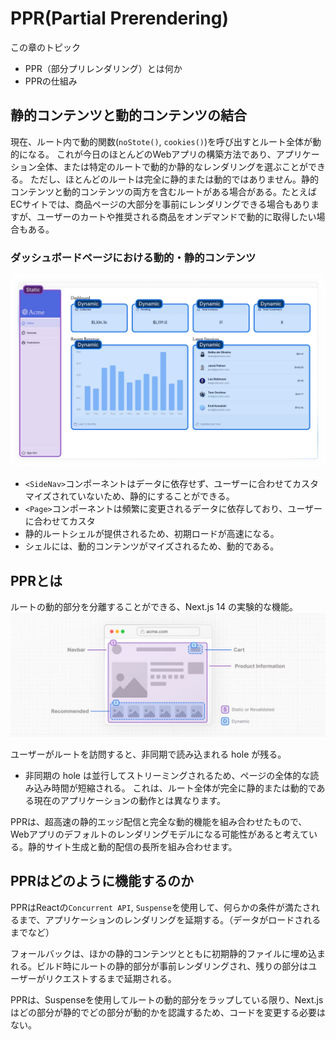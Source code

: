 # PPR(Partial Prerendering)

この章のトピック
- PPR（部分プリレンダリング）とは何か
- PPRの仕組み

## 静的コンテンツと動的コンテンツの結合
現在、ルート内で動的関数(`noStote()`, `cookies()`)を呼び出すとルート全体が動的になる。
これが今日のほとんどのWebアプリの構築方法であり、アプリケーション全体、または特定のルートで動的か静的なレンダリングを選ぶことができる。
ただし、ほとんどのルートは完全に静的または動的ではありません。静的コンテンツと動的コンテンツの両方を含むルートがある場合がある。たとえばECサイトでは、商品ページの大部分を事前にレンダリングできる場合もありますが、ユーザーのカートや推奨される商品をオンデマンドで動的に取得したい場合もある。

### ダッシュボードページにおける動的・静的コンテンツ
![Alt text](image.png)

- `<SideNav>`コンポーネントはデータに依存せず、ユーザーに合わせてカスタマイズされていないため、静的にすることができる。
- `<Page>`コンポーネントは頻繁に変更されるデータに依存しており、ユーザーに合わせてカスタ
- 静的ルートシェルが提供されるため、初期ロードが高速になる。
- シェルには、動的コンテンツがマイズされるため、動的である。

## PPRとは
ルートの動的部分を分離することができる、Next.js 14 の実験的な機能。
![Alt text](image-1.png)

ユーザーがルートを訪問すると、非同期で読み込まれる hole が残る。
- 非同期の hole は並行してストリーミングされるため、ページの全体的な読み込み時間が短縮される。
これは、ルート全体が完全に静的または動的である現在のアプリケーションの動作とは異なります。

PPRは、超高速の静的エッジ配信と完全な動的機能を組み合わせたもので、Webアプリのデフォルトのレンダリングモデルになる可能性があると考えている。静的サイト生成と動的配信の長所を組み合わせます。

## PPRはどのように機能するのか
PPRはReactの`Concurrent API`, `Suspense`を使用して、何らかの条件が満たされるまで、アプリケーションのレンダリングを延期する。（データがロードされるまでなど）

フォールバックは、ほかの静的コンテンツとともに初期静的ファイルに埋め込まれる。ビルド時にルートの静的部分が事前レンダリングされ、残りの部分はユーザーがリクエストするまで延期される。

PPRは、Suspenseを使用してルートの動的部分をラップしている限り、Next.jsはどの部分が静的でどの部分が動的かを認識するため、コードを変更する必要はない。

